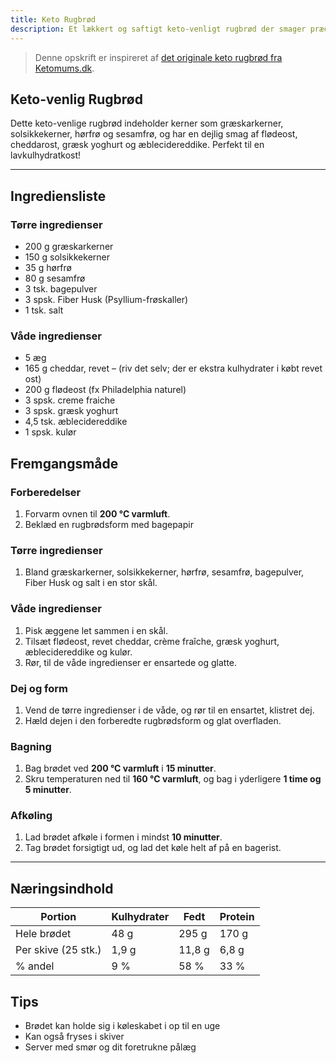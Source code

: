 ```yaml
---
title: Keto Rugbrød
description: Et lækkert og saftigt keto-venligt rugbrød der smager præcis som det ægte rugbrød.
---
```


> Denne opskrift er inspireret af [det originale keto rugbrød fra Ketomums.dk](https://ketomums.dk/keto-frokost/det-absolut-bedste-keto-rugbroed-smager-fuldstaendig-som-alm-rugbroed/).

## Keto-venlig Rugbrød

Dette keto-venlige rugbrød indeholder kerner som græskarkerner, solsikkekerner, hørfrø og sesamfrø, og har en dejlig smag af flødeost, cheddarost, græsk yoghurt og æblecidereddike. Perfekt til en lavkulhydratkost!

---

## Ingrediensliste

### Tørre ingredienser

- 200 g græskarkerner
- 150 g solsikkekerner
- 35 g hørfrø
- 80 g sesamfrø
- 3 tsk. bagepulver
- 3 spsk. Fiber Husk (Psyllium-frøskaller)
- 1 tsk. salt

### Våde ingredienser

- 5 æg
- 165 g cheddar, revet – (riv det selv; der er ekstra kulhydrater i købt revet ost)
- 200 g flødeost (fx Philadelphia naturel)
- 3 spsk. creme fraiche
- 3 spsk. græsk yoghurt
- 4,5 tsk. æblecidereddike
- 1 spsk. kulør

## Fremgangsmåde

### Forberedelser

1. Forvarm ovnen til **200 °C varmluft**.
2. Beklæd en rugbrødsform med bagepapir

### Tørre ingredienser

1. Bland græskarkerner, solsikkekerner, hørfrø, sesamfrø, bagepulver, Fiber Husk og salt i en stor skål.

### Våde ingredienser

1. Pisk æggene let sammen i en skål.
2. Tilsæt flødeost, revet cheddar, crème fraîche, græsk yoghurt, æblecidereddike og kulør.
3. Rør, til de våde ingredienser er ensartede og glatte.

### Dej og form

1. Vend de tørre ingredienser i de våde, og rør til en ensartet, klistret dej.
2. Hæld dejen i den forberedte rugbrødsform og glat overfladen.

### Bagning

1. Bag brødet ved **200 °C varmluft** i **15 minutter**.
2. Skru temperaturen ned til **160 °C varmluft**, og bag i yderligere **1 time og 5 minutter**.

### Afkøling

1. Lad brødet afkøle i formen i mindst **10 minutter**.
2. Tag brødet forsigtigt ud, og lad det køle helt af på en bagerist.

---

## Næringsindhold

<div class="bg-white rounded-lg shadow overflow-hidden my-4">
  <table class="min-w-full">
    <thead class="bg-green-50">
      <tr>
        <th class="px-6 py-3 text-left text-sm font-semibold text-gray-700">Portion</th>
        <th class="px-6 py-3 text-right text-sm font-semibold text-gray-700">Kulhydrater</th>
        <th class="px-6 py-3 text-right text-sm font-semibold text-gray-700">Fedt</th>
        <th class="px-6 py-3 text-right text-sm font-semibold text-gray-700">Protein</th>
      </tr>
    </thead>
    <tbody class="divide-y divide-gray-200">
      <tr>
        <td class="px-6 py-4 text-sm text-gray-900">Hele brødet</td>
        <td class="px-6 py-4 text-sm text-gray-900 text-right">48 g</td>
        <td class="px-6 py-4 text-sm text-gray-900 text-right">295 g</td>
        <td class="px-6 py-4 text-sm text-gray-900 text-right">170 g</td>
      </tr>
      <tr class="bg-gray-50">
        <td class="px-6 py-4 text-sm text-gray-900">Per skive (25 stk.)</td>
        <td class="px-6 py-4 text-sm text-gray-900 text-right">1,9 g</td>
        <td class="px-6 py-4 text-sm text-gray-900 text-right">11,8 g</td>
        <td class="px-6 py-4 text-sm text-gray-900 text-right">6,8 g</td>
      </tr>
      <tr>
        <td class="px-6 py-4 text-sm font-medium text-gray-900">% andel</td>
        <td class="px-6 py-4 text-sm text-gray-900 text-right">9 %</td>
        <td class="px-6 py-4 text-sm text-gray-900 text-right">58 %</td>
        <td class="px-6 py-4 text-sm text-gray-900 text-right">33 %</td>
      </tr>
    </tbody>
  </table>
</div>

## Tips

- Brødet kan holde sig i køleskabet i op til en uge
- Kan også fryses i skiver
- Server med smør og dit foretrukne pålæg
